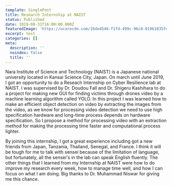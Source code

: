 ```yaml
---
template: SinglePost
title: Research Internship at NAIST
status: Published
date: 2019-08-31T16:00:00.000Z
featuredImage: 'https://ucarecdn.com/16de4548-f1fd-499c-96c8-019b1035fe20/'
excerpt: test
categories: []
meta:
  description: ''
  noindex: false
  title: ''
---
```

Nara Institute of Science and Technology (NAIST) is a Japanese national university located in Kansai Science City, Japan. On march until June 2019, I got an opportunity to do a Reseach Internship on Cyber Resilience lab at NAIST.  I was supervised by Dr. Doudou Fall and Dr. Shigeru Kashihara to do a project for making new GUI for finding victims through drones video by a machine learning algorithm called YOLO. In this project I was learned how to make an efficient object detection on video by extracting the images from the video, as we know for processing video detection we need to use high specification hardware and long-time process depends on hardware specification. So I propose a method for processing video with an extraction method for making the processing time faster and computational process lighter.

By joining this internship, I got a great experience including got a new friends from Japan, Tanzania, Thailand, Senegal, and France. I think it will be tough for me to talk with sensei because of the limitation of language, but fortunately, all the sensei's in the lab can speak English fluently. The other things that I learned from my Internship at NAIST were how to do improve my research every week, how to manage time well, and how I can focus on what I am doing. Big thanks to Dr. Muhammad Niswar for giving me this chance.
